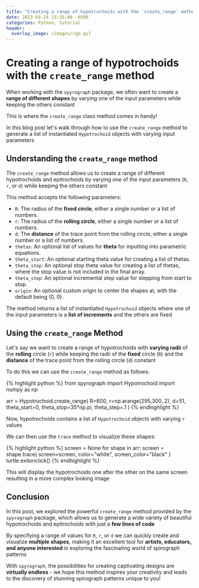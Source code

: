 ```yaml
---
title: "Creating a range of hypotrochoids with the `create_range` method"
date: 2023-03-24 23:35:00 -0500
categories: Python, tutorial
header:
  overlay_image: /images/rgb.gif
---
```


# Creating a range of hypotrochoids with the `create_range` method

When working with the `spyrograph` package, we often want to create a **range of different shapes** by varying one of the input parameters while keeping the others constant

This is where the `create_range` class method comes in handy!

In this blog post let's walk through how to use the `create_range` method to generate a list of instantiated `Hypotrochoid` objects with varying input parameters

## Understanding the `create_range` method

The `create_range` method allows us to create a range of different hypotrochoids and epitrochoids by varying one of the input parameters (`R`, `r`, or `d`) while keeping the others constant

This method accepts the following parameters:

- `R`: The radius of the **fixed circle**, either a single number or a list of numbers.
- `r`: The radius of the **rolling circle**, either a single number or a list of numbers.
- `d`: The **distance** of the trace point from the rolling circle, either a single number or a list of numbers.
- `thetas`: An optional list of values for **theta** for inputting into parametric equations.
- `theta_start`: An optional starting theta value for creating a list of thetas.
- `theta_stop`: An optional stop theta value for creating a list of thetas, where the stop value is not included in the final array.
- `theta_step`: An optional incremental step value for stepping from start to stop.
- `origin`: An optional custom origin to center the shapes at, with the default being (0, 0).

The method returns a list of instantiated `Hypotrochoid` objects where one of the input parameters is a **list of increments** and the others are fixed

## Using the `create_range` Method

Let's say we want to create a range of hypotrochoids with **varying radii** of the **rolling** circle (`r`) while keeping the radii of the **fixed** circle (`R`) and the **distance** of the trace point from the rolling circle (`d`) constant

To do this we can use the `create_range` method as follows:

{% highlight python %}
from spyrograph import Hypotrochoid
import numpy as np

arr = Hypotrochoid.create_range(
    R=600,
    r=np.arange(295,300,.2),
    d=51,
    theta_start=0,
    theta_stop=35*np.pi,
    theta_step=.1
)
{% endhighlight %}

Now, hypotrochoids contains a list of `Hypotrochoid` objects with varying `r` values

We can then use the `trace` method to visualize these shapes:

{% highlight python %}
screen = None
for shape in arr:
    screen = shape.trace(
      screen=screen,
      color="white",
      screen_color="black"
    )
turtle.exitonclick()
{% endhighlight %}

This will display the hypotrochoids one after the other on the same screen resulting in a more complex looking image

## Conclusion

In this post, we explored the powerful `create_range` method provided by the `spyrograph` package, which allows us to generate a wide variety of beautiful hypotrochoids and epitrochoids with just a **few lines of code**

By specifying a range of values for `R`, `r`, or `d` we can quickly create and visualize **multiple shapes**, making it an excellent tool for **artists, educators, and anyone interested** in exploring the fascinating world of spirograph patterns

With `spyrograph`, the possibilities for creating captivating designs are **virtually endless** - we hope this method inspires your creativity and leads to the discovery of stunning spirograph patterns unique to you!
